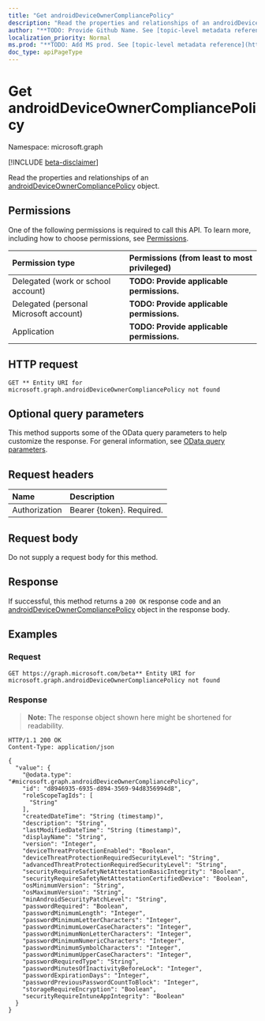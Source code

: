 ```yaml
---
title: "Get androidDeviceOwnerCompliancePolicy"
description: "Read the properties and relationships of an androidDeviceOwnerCompliancePolicy object."
author: "**TODO: Provide Github Name. See [topic-level metadata reference](https://msgo.azurewebsites.net/add/document/guidelines/metadata.html#topic-level-metadata)**"
localization_priority: Normal
ms.prod: "**TODO: Add MS prod. See [topic-level metadata reference](https://msgo.azurewebsites.net/add/document/guidelines/metadata.html#topic-level-metadata)**"
doc_type: apiPageType
---
```


# Get androidDeviceOwnerCompliancePolicy
Namespace: microsoft.graph

[!INCLUDE [beta-disclaimer](../../includes/beta-disclaimer.md)]

Read the properties and relationships of an [androidDeviceOwnerCompliancePolicy](../resources/androiddeviceownercompliancepolicy.md) object.

## Permissions
One of the following permissions is required to call this API. To learn more, including how to choose permissions, see [Permissions](/graph/permissions-reference).

|Permission type|Permissions (from least to most privileged)|
|:---|:---|
|Delegated (work or school account)|**TODO: Provide applicable permissions.**|
|Delegated (personal Microsoft account)|**TODO: Provide applicable permissions.**|
|Application|**TODO: Provide applicable permissions.**|

## HTTP request

<!-- {
  "blockType": "ignored"
}
-->
``` http
GET ** Entity URI for microsoft.graph.androidDeviceOwnerCompliancePolicy not found
```

## Optional query parameters
This method supports some of the OData query parameters to help customize the response. For general information, see [OData query parameters](/graph/query-parameters).

## Request headers
|Name|Description|
|:---|:---|
|Authorization|Bearer {token}. Required.|

## Request body
Do not supply a request body for this method.

## Response

If successful, this method returns a `200 OK` response code and an [androidDeviceOwnerCompliancePolicy](../resources/androiddeviceownercompliancepolicy.md) object in the response body.

## Examples

### Request
<!-- {
  "blockType": "request",
  "name": "get_androiddeviceownercompliancepolicy"
}
-->
``` http
GET https://graph.microsoft.com/beta** Entity URI for microsoft.graph.androidDeviceOwnerCompliancePolicy not found
```


### Response
>**Note:** The response object shown here might be shortened for readability.
<!-- {
  "blockType": "response",
  "truncated": true,
  "@odata.type": "microsoft.graph.androidDeviceOwnerCompliancePolicy"
}
-->
``` http
HTTP/1.1 200 OK
Content-Type: application/json

{
  "value": {
    "@odata.type": "#microsoft.graph.androidDeviceOwnerCompliancePolicy",
    "id": "d8946935-6935-d894-3569-94d8356994d8",
    "roleScopeTagIds": [
      "String"
    ],
    "createdDateTime": "String (timestamp)",
    "description": "String",
    "lastModifiedDateTime": "String (timestamp)",
    "displayName": "String",
    "version": "Integer",
    "deviceThreatProtectionEnabled": "Boolean",
    "deviceThreatProtectionRequiredSecurityLevel": "String",
    "advancedThreatProtectionRequiredSecurityLevel": "String",
    "securityRequireSafetyNetAttestationBasicIntegrity": "Boolean",
    "securityRequireSafetyNetAttestationCertifiedDevice": "Boolean",
    "osMinimumVersion": "String",
    "osMaximumVersion": "String",
    "minAndroidSecurityPatchLevel": "String",
    "passwordRequired": "Boolean",
    "passwordMinimumLength": "Integer",
    "passwordMinimumLetterCharacters": "Integer",
    "passwordMinimumLowerCaseCharacters": "Integer",
    "passwordMinimumNonLetterCharacters": "Integer",
    "passwordMinimumNumericCharacters": "Integer",
    "passwordMinimumSymbolCharacters": "Integer",
    "passwordMinimumUpperCaseCharacters": "Integer",
    "passwordRequiredType": "String",
    "passwordMinutesOfInactivityBeforeLock": "Integer",
    "passwordExpirationDays": "Integer",
    "passwordPreviousPasswordCountToBlock": "Integer",
    "storageRequireEncryption": "Boolean",
    "securityRequireIntuneAppIntegrity": "Boolean"
  }
}
```

